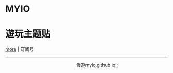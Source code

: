 # MYIO
# 遊玩主题贴
[more](https://myngy.github.io/)   |  订阅号<br />



---
                                                          慢遊myio.github.io[::](https://github.com/myio/myio.github.io/edit/master/README.md)
